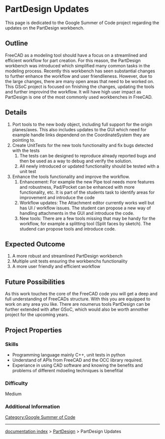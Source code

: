 # PartDesign Updates
This page is dedicated to the Google Summer of Code project regarding the updates on the PartDesign workbench.

## Outline

FreeCAD as a modeling tool should have a focus on a streamlined and efficient workflow for part creation. For this reason, the PartDesign workbench was introduced which simplified many common tasks in the modeling process. Recently this workbench has seen substantial changes to further enhance the workflow and user friendlieness. However, due to the large changes, there are many open areas that need to be worked on. This GSoC project is focused on finishing the changes, updating the tools and further improvind the workflow. It will have high user impact as PartDesign is one of the most commonly used workbenches in FreeCAD.

## Details

1.  Port tools to the new body object, including full support for the origin planes/axes. This also includes updates to the GUI which need for example handle links dependend on the CoordinateSystem they are pointing to.
2.  Create UnitTests for the new tools functionality and fix bugs detected with the tests
    1.  The tests can be designed to reproduce already reported bugs and then be used as a way to debug and verify the solution.
    2.  All newly introduced or updated functionality should be tested with a unit test
3.  Enhance the tools functionality and improve the workflow.
    1.  Enhancement: For example the new Pipe tool needs more features and robustness, Pad/Pocket can be enhanced with more functionality, etc. It is part of the students task to identify areas for improvement and introduce the code
    2.  Workflow updates: The Attachment editor currently works well but has UI / workflow issues. The student can propose a new way of handling attachments in the GUI and introduce the code.
    3.  New tools: There are a few tools missing that may be handy for the workflow, for example a splitting tool (Split faces by sketch). The studend can propose tools and introduce code.

## Expected Outcome 

1.  A more robust and streamlined PartDesign workbench
2.  Multiple unit tests ensuring the workbenchs functionality
3.  A more user friendly and efficient workflow

## Future Possibilities 

As this work touches the core of the FreeCAD code you will get a deep and full understanding of FreeCADs structure. With this you are equipped to work on any area you like. There are noumerus tools PartDesign can be further extended with after GSoC, which would also be worth annother project for the upcoming years.

## Project Properties 

### Skills

-   Programming language mainly C++, unit tests in python
-   Understand of APIs from FreeCAD and the OCC library required.
-   Experiance in using CAD software and knowing the benefits and problems of different mdoeling techniques is benefitial

### Difficulty

Medium

### Additional Information 

[Category:Google Summer of Code](Category:Google_Summer_of_Code.md)

---
[documentation index](../README.md) > [PartDesign](PartDesign_Workbench.md) > PartDesign Updates

